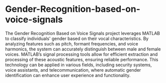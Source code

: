 # Gender-Recognition-based-on-voice-signals
The Gender Recognition Based on Voice Signals project leverages MATLAB to classify individuals' gender based on their vocal characteristics. By analyzing features such as pitch, formant frequencies, and voice harmonics, the system can accurately distinguish between male and female voices. MATLAB’s signal processing tools allow for efficient extraction and processing of these acoustic features, ensuring reliable performance. This technology can be applied in various fields, including security systems, voice assistants, and telecommunication, where automatic gender identification can enhance user experience and functionality.






